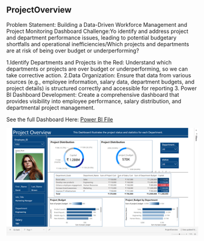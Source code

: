 ## ProjectOverview
Problem Statement: Building a Data-Driven Workforce Management and Project Monitoring Dashboard
Challenge:Yo identify and address project and department performance issues, 
leading to potential budgetary shortfalls and operational inefficiencies/Which projects and departments are at risk of being over budget or underperforming?

1.Identify Departments and Projects in the Red: Understand which departments or projects are over budget or underperforming, so we can take corrective action.
2.Data Organization: Ensure that data from various sources (e.g., employee information, salary data, department budgets, and project details) is structured correctly and accessible for reporting
3. Power BI Dashboard Development: Create a comprehensive dashboard that provides visibility into employee performance, salary distribution, and departmental project management. 

See the full Dashboard Here: [Power BI File](https://app.powerbi.com/links/p_jGy8ZNDS?ctid=fcf88a03-5fad-4fee-a29b-004f34d4e9d8&pbi_source=linkShare)

![Project Overview](ProjectOverview.png)
